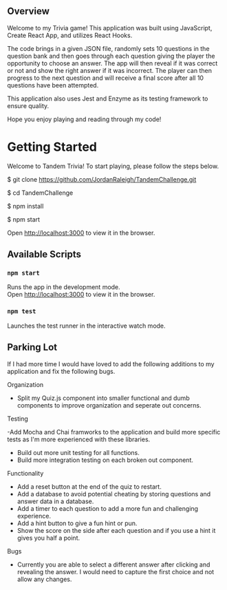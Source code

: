## Overview

Welcome to my Trivia game! This application was built using JavaScript, Create React App, and utilizes React Hooks.

The code brings in a given JSON file, randomly sets 10 questions in the question bank and then goes through each question giving the player the opportunity to choose an answer. The app will then reveal if it was correct or not and show the right answer if it was incorrect. The player can then progress to the next question and will receive a final score after all 10 questions have been attempted.

This application also uses Jest and Enzyme as its testing framework to ensure quality.

Hope you enjoy playing and reading through my code!

# Getting Started

Welcome to Tandem Trivia! To start playing, please follow the steps below.

\$ git clone https://github.com/JordanRaleigh/TandemChallenge.git

\$ cd TandemChallenge

\$ npm install

\$ npm start

Open [http://localhost:3000](http://localhost:3000) to view it in the browser.

## Available Scripts

### `npm start`

Runs the app in the development mode.\
Open [http://localhost:3000](http://localhost:3000) to view it in the browser.

### `npm test`

Launches the test runner in the interactive watch mode.

## Parking Lot

If I had more time I would have loved to add the following additions to my application and fix the following bugs.

Organization

- Split my Quiz.js component into smaller functional and dumb components to improve organization and seperate out concerns.

Testing

-Add Mocha and Chai framworks to the application and build more specific tests as I'm more experienced with these libraries.

- Build out more unit testing for all functions.
- Build more integration testing on each broken out component.

Functionality

- Add a reset button at the end of the quiz to restart.
- Add a database to avoid potential cheating by storing questions and answer data in a database.
- Add a timer to each question to add a more fun and challenging experience.
- Add a hint button to give a fun hint or pun.
- Show the score on the side after each question and if you use a hint it gives you half a point.

Bugs

- Currently you are able to select a different answer after clicking and revealing the answer. I would need to capture the first choice and not allow any changes.
